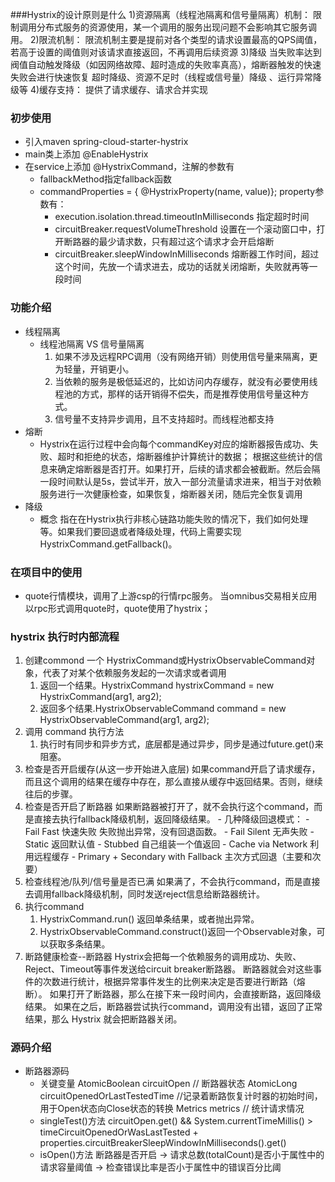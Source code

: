 ###Hystrix的设计原则是什么
1)资源隔离（线程池隔离和信号量隔离）机制：
   限制调用分布式服务的资源使用，某一个调用的服务出现问题不会影响其它服务调用。
2)限流机制：
   限流机制主要是提前对各个类型的请求设置最高的QPS阈值，若高于设置的阈值则对该请求直接返回，不再调用后续资源
3)降级
   当失败率达到阀值自动触发降级（如因网络故障、超时造成的失败率真高），熔断器触发的快速失败会进行快速恢复
   超时降级、资源不足时（线程或信号量）降级 、运行异常降级等
4)缓存支持：
   提供了请求缓存、请求合并实现

### 初步使用
- 引入maven  spring-cloud-starter-hystrix
- main类上添加 @EnableHystrix
- 在service上添加 @HystrixCommand，注解的参数有
    - fallbackMethod指定fallback函数
    - commandProperties = { @HystrixProperty(name, value)}; property参数有：
       - execution.isolation.thread.timeoutInMilliseconds 
          指定超时时间
       - circuitBreaker.requestVolumeThreshold 
          设置在一个滚动窗口中，打开断路器的最少请求数，只有超过这个请求才会开启熔断
       - circuitBreaker.sleepWindowInMilliseconds
          熔断器工作时间，超过这个时间，先放一个请求进去，成功的话就关闭熔断，失败就再等一段时间
        

### 功能介绍
- 线程隔离
   - 线程池隔离 VS 信号量隔离   
      1. 如果不涉及远程RPC调用（没有网络开销）则使用信号量来隔离，更为轻量，开销更小。
      2. 当依赖的服务是极低延迟的，比如访问内存缓存，就没有必要使用线程池的方式，那样的话开销得不偿失，而是推荐使用信号量这种方式。
      3. 信号量不支持异步调用，且不支持超时。而线程池都支持     
- 熔断
   - Hystrix在运行过程中会向每个commandKey对应的熔断器报告成功、失败、超时和拒绝的状态，熔断器维护计算统计的数据；
     根据这些统计的信息来确定熔断器是否打开。如果打开，后续的请求都会被截断。然后会隔一段时间默认是5s，尝试半开，放入一部分流量请求进来，相当于对依赖服务进行一次健康检查，如果恢复，熔断器关闭，随后完全恢复调用
- 降级
   - 概念
      指在在Hystrix执行非核心链路功能失败的情况下，我们如何处理等。如果我们要回退或者降级处理，代码上需要实现HystrixCommand.getFallback()。
### 在项目中的使用
- quote行情模块，调用了上游csp的行情rpc服务。
    当omnibus交易相关应用以rpc形式调用quote时，quote使用了hystrix；
    
### hystrix 执行时内部流程
1. 创建commond
    一个 HystrixCommand或HystrixObservableCommand对象，代表了对某个依赖服务发起的一次请求或者调用
     1. 返回一个结果。HystrixCommand hystrixCommand = new HystrixCommand(arg1, arg2);
     2. 返回多个结果.HystrixObservableCommand command = new HystrixObservableCommand(arg1, arg2);
2. 调用 command 执行方法
     1. 执行时有同步和异步方式，底层都是通过异步，同步是通过future.get()来阻塞。
3. 检查是否开启缓存(从这一步开始进入底层)
     如果command开启了请求缓存，而且这个调用的结果在缓存中存在，那么直接从缓存中返回结果。否则，继续往后的步骤。
4. 检查是否开启了断路器
     如果断路器被打开了，就不会执行这个command，而是直接去执行fallback降级机制，返回降级结果。
        - 几种降级回退模式：
            - Fail Fast 快速失败   失败抛出异常，没有回退函数。
            - Fail Silent 无声失败
            - Static 返回默认值
            - Stubbed 自己组装一个值返回
            - Cache via Network 利用远程缓存
            - Primary + Secondary with Fallback 主次方式回退（主要和次要）
5. 检查线程池/队列/信号量是否已满
     如果满了，不会执行command，而是直接去调用fallback降级机制，同时发送reject信息给断路器统计。
6. 执行command
     1. HystrixCommand.run() 返回单条结果，或者抛出异常。
     2. HystrixObservableCommand.construct()返回一个Observable对象，可以获取多条结果。
7. 断路健康检查--断路器
   Hystrix会把每一个依赖服务的调用成功、失败、Reject、Timeout等事件发送给circuit breaker断路器。
   断路器就会对这些事件的次数进行统计，根据异常事件发生的比例来决定是否要进行断路（熔断）。
   如果打开了断路器，那么在接下来一段时间内，会直接断路，返回降级结果。
   如果在之后，断路器尝试执行command，调用没有出错，返回了正常结果，那么 Hystrix 就会把断路器关闭。

### 源码介绍
- 断路器源码
   - 关键变量
     AtomicBoolean circuitOpen // 断路器状态
     AtomicLong circuitOpenedOrLastTestedTime  //记录着断路恢复计时器的初始时间，用于Open状态向Close状态的转换
     Metrics metrics // 统计请求情况
   - singleTest()方法
      circuitOpen.get() && System.currentTimeMillis() > timeCircuitOpenedOrWasLastTested + properties.circuitBreakerSleepWindowInMilliseconds().get()
   - isOpen()方法
       断路器是否开启 -> 请求总数(totalCount)是否小于属性中的请求容量阈值 -> 检查错误比率是否小于属性中的错误百分比阈
   
   

